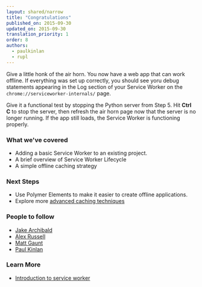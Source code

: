 ```yaml
---
layout: shared/narrow
title: "Congratulations"
published_on: 2015-09-30
updated_on: 2015-09-30
translation_priority: 1
order: 8
authors:
  - paulkinlan
  - rupl
---
```


Give a little honk of the air horn. You now have a web app that can work 
offline. If everything was set up correctly, you should see yoru debug
statements appearing in the Log section of your Service Worker on the
`chrome://serviceworker-internals/` page.

Give it a functional test by stopping the Python server from Step 5. Hit **Ctrl C**
to stop the server, then refresh the air horn page now that the server is no
longer running. If the app still loads, the Service Worker is functioning properly.

### What we've covered

* Adding a basic Service Worker to an existing project.
* A brief overview of Service Worker Lifecycle
* A simple offline caching strategy

### Next Steps

* Use Polymer Elements to make it easier to create offline applications.
* Explore more [advanced caching techniques](https://jakearchibald.com/2014/offline-cookbook/)

### People to follow

* [Jake Archibald](https://twitter.com/jaffathecake)
* [Alex Russell](https://twitter.com/slightlylate)
* [Matt Gaunt](https://twitter.com/gauntface) 
* [Paul Kinlan](https://twitter.com/Paul_Kinlan)

### Learn More

* [Introduction to service worker](http://www.html5rocks.com/en/tutorials/service-worker/introduction/)
  

